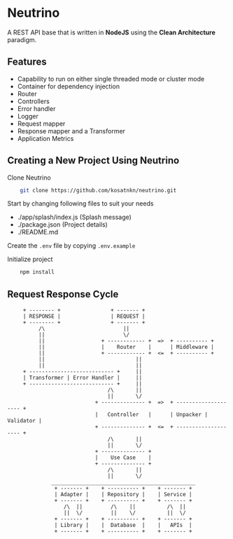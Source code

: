 # Neutrino

A REST API base that is written in **NodeJS** using the **Clean Architecture** paradigm.

## Features
- Capability to run on either single threaded mode or cluster mode
- Container for dependency injection
- Router
- Controllers
- Error handler
- Logger
- Request mapper
- Response mapper and a Transformer
- Application Metrics

## Creating a New Project Using Neutrino

Clone Neutrino
```bash
    git clone https://github.com/kosatnkn/neutrino.git
```

Start by changing following files to suit your needs
- ./app/splash/index.js (Splash message)
- ./package.json (Project details)
- ./README.md

Create the `.env` file by copying `.env.example`

Initialize project
```bash
    npm install
```

## Request Response Cycle
```text
     + -------- +                + ------- +
     | RESPONSE |                | REQUEST |
     + -------- +                + ------- +
          /\                         ||
          ||                         \/
          ||                  + ------------ +  =>  + ---------- +
          ||                  |    Router    |      | Middleware |
          ||                  + ------------ +  <=  + ---------- +
          ||                             ||
          ||                             ||
     + --------------------------- +     ||
     | Transformer | Error Handler |     ||
     + --------------------------- +     ||
                                /\       ||
                                ||       \/
                            + -------------- +  =>  + -------------------- +
                            |   Controller   |      | Unpacker | Validator |
                            + -------------- +  <=  + -------------------- +
                                /\       ||
                                ||       \/
                            + -------------- +
                            |    Use Case    |
                            + -------------- +
                                /\       ||
                                ||       \/
              ______________________________________________
               + ------- +    + ---------- +    + ------- +
               | Adapter |    | Repository |    | Service |
               + ------- +    + ---------- +    + ------- +
                  /\  ||         /\    ||          /\  ||
                  ||  \/         ||    \/          ||  \/
               + ------- +    + ---------- +    + ------- +
               | Library |    |  Database  |    |   APIs  |
               + ------- +    + ---------- +    + ------- +
```

